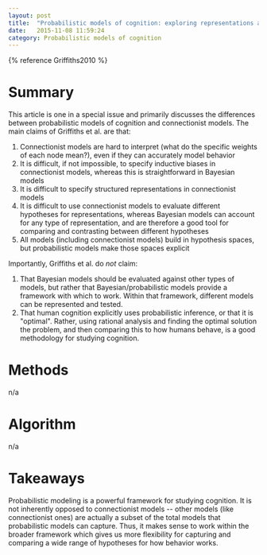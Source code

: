```yaml
---
layout: post
title:  "Probabilistic models of cognition: exploring representations and inductive biases"
date:   2015-11-08 11:59:24
category: Probabilistic models of cognition
---
```



{% reference Griffiths2010 %}

# Summary

This article is one in a special issue and primarily discusses the differences between probabilistic models of cognition and connectionist models. The main claims of Griffiths et al. are that:

1. Connectionist models are hard to interpret (what do the specific weights of each node mean?), even if they can accurately model behavior
2. It is difficult, if not impossible, to specify inductive biases in connectionist models, whereas this is straightforward in Bayesian models
3. It is difficult to specify structured representations in connectionist models
4. It is difficult to use connectionist models to evaluate different hypotheses for representations, whereas Bayesian models can account for any type of representation, and are therefore a good tool for comparing and contrasting between different hypotheses
5. All models (including connectionist models) build in hypothesis spaces, but probabilistic models make those spaces explicit

Importantly, Griffiths et al. do *not* claim:

1. That Bayesian models should be evaluated against other types of models, but rather that Bayesian/probabilistic models provide a framework with which to work. Within that framework, different models can be represented and tested.
2. That human cognition explicitly uses probabilistic inference, or that it is "optimal". Rather, using rational analysis and finding the optimal solution the problem, and then comparing this to how humans behave, is a good methodology for studying cognition.

# Methods

n/a

# Algorithm

n/a

# Takeaways

Probabilistic modeling is a powerful framework for studying cognition. It is not inherently opposed to connectionist models -- other models (like connectionist ones) are actually a subset of the total models that probabilistic models can capture. Thus, it makes sense to work within the broader framework which gives us more flexibility for capturing and comparing a wide range of hypotheses for how behavior works.
